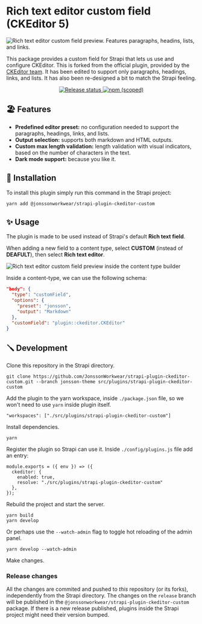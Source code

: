 # Rich text editor custom field (CKEditor 5)

![Rich text editor custom field preview. Features paragraphs, headins, lists, and links.](https://github.com/JonssonWorkwear/strapi-plugin-ckeditor-custom/assets/22895284/b5712bb4-bef9-4a88-ad9b-b4e267a3ebcb)

This package provides a custom field for Strapi that lets us use and configure CKEditor. This is forked from the official plugin, provided by the [CKEditor team](https://ckeditor.com). It has been edited to support only paragraphs, headings, links, and lists. It has also been re-designed a bit to match the Strapi feeling. 

<div align="center">
  <a href="https://github.com/JonssonWorkwear/strapi-plugin-ckeditor-custom/actions/workflows/release.yml">
    <img src="https://github.com/JonssonWorkwear/strapi-plugin-ckeditor-custom/actions/workflows/release.yml/badge.svg?branch=release" alt="Release status">
  </a>
  <a href="https://www.npmjs.com/package/@jonssonworkwear/strapi-plugin-ckeditor-custom">
    <img alt="npm (scoped)" src="https://img.shields.io/npm/v/%40jonssonworkwear/strapi-plugin-ckeditor-custom?logo=npm&label=%40jonssonworkwear%2Fstrapi-plugin-icon-picker&color=%234845F5">
  </a>
</div>

## 🏖️ Features

* **Predefined editor preset:** no configuration needed to support the paragraphs, headings, links, and lists.
* **Output selection:** supports both markdown and HTML outputs.
* **Custom max length validation:** length validation with visual indicators, based on the number of characters in the text.
* **Dark mode support:** because you like it.

## 🔧 Installation

To install this plugin simply run this command in the Strapi project:

```
yarn add @jonssonworkwear/strapi-plugin-ckeditor-custom
```

## ✨ Usage

The plugin is made to be used instead of Strapi's default **Rich text field**. 

When adding a new field to a content type, select **CUSTOM** (instead of **DEAFULT**), then select **Rich text editor**.

![Rich text editor custom field preview inside the content type builder](https://github.com/JonssonWorkwear/strapi-plugin-ckeditor-custom/assets/22895284/45853b80-0aae-4f9a-ab3d-8c20cebba738)

Inside a content-type, we can use the following schema:

```json
"body": {
  "type": "customField",
  "options": {
    "preset": "jonsson",
    "output": "Markdown"
  },
  "customField": "plugin::ckeditor.CKEditor"
}
```

## 🪛 Development

Clone this repository in the Strapi directory.

```
git clone https://github.com/JonssonWorkwear/strapi-plugin-ckeditor-custom.git --branch jonsson-theme src/plugins/strapi-plugin-ckeditor-custom
```

Add the plugin to the yarn workspace, inside `./package.json` file, so we won't need to use `yarn` inside plugin itself.

```
"workspaces": ["./src/plugins/strapi-plugin-ckeditor-custom"]
```

Install dependencies.

```
yarn
```

Register the plugin so Strapi can use it. Inside `./config/plugins.js` file add an entry:

```
module.exports = ({ env }) => ({
  ckeditor: {
    enabled: true,
    resolve: "./src/plugins/strapi-plugin-ckeditor-custom"
  },
});
```

Rebuild the project and start the server.

```
yarn build
yarn develop
```

Or perhaps use the `--watch-admin` flag to toggle hot reloading of the admin panel.

```
yarn develop --watch-admin
```

Make changes.

### Release changes

All the changes are commited and pushed to _this_ repository (or its forks), independently from the Strapi directory. The changes on the `release` branch will be published in the `@jonssonworkwear/strapi-plugin-ckeditor-custom` package. If there is a new release published, plugins inside the Strapi project might need their version bumped.
